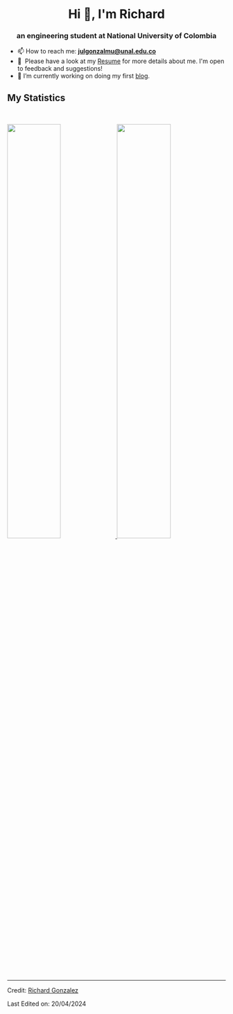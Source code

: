 <h1 align="center">Hi 👋, I'm Richard</h1>
<h3 align="center">an engineering student at National University of Colombia</h3>

- 📫 How to reach me: **julgonzalmu@unal.edu.co**
- 📄 &nbsp;Please have a look at my [Resume](https://drive.google.com/file/d/12tdSA8-rcDtUpcVGsP2hRnp370OEzB0D/view?usp=drive_link) for more details about me. I'm open to feedback and suggestions!
- 🔭 I’m currently working on doing my first [blog](https://richardgonzalezm.github.io/richardsblog.github.io/).
## My Statistics

<br/>
<p align="left">
  <a href="https://abhigyantrips.dev/">
  <img width="49.5%" src="https://github-readme-stats.vercel.app/api?username=RichardGonzalezM&show_icons=true&theme=gruvbox&hide_border=true" />
    <img width="49.5%" src="https://github-readme-streak-stats.herokuapp.com/?user=RichardGonzalezM&theme=gruvbox&hide_border=true" />
  </a>
</p>
<br>

--------
Credit: [Richard Gonzalez](https://github.com/RichardGonzalez)

Last Edited on: 20/04/2024
<!--
**RichardGonzalezM/RichardGonzalezM** is a ✨ _special_ ✨ repository because its `README.md` (this file) appears on your GitHub profile.

Here are some ideas to get you started:

- 🔭 I’m currently working on ...
- 🌱 I’m currently learning ...
- 👯 I’m looking to collaborate on ...
- 🤔 I’m looking for help with ...
- 💬 Ask me about ...
- 📫 How to reach me: ...
- 😄 Pronouns: ...
- ⚡ Fun fact: ...
-->
